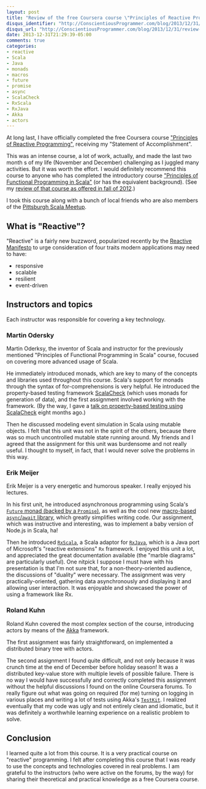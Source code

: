 ```yaml
---
layout: post
title: "Review of the free Coursera course \"Principles of Reactive Programming\""
disqus_identifier: "http://ConscientiousProgrammer.com/blog/2013/12/31/review-of-the-free-coursera-course-principles-of-reactive-programming/"
disqus_url: "http://ConscientiousProgrammer.com/blog/2013/12/31/review-of-the-free-coursera-course-principles-of-reactive-programming/"
date: 2013-12-31T21:29:39-05:00
comments: true
categories: 
- reactive
- Scala
- Java
- monads
- macros
- future
- promise
- async
- ScalaCheck
- RxScala
- RxJava
- Akka
- actors
---
```

At long last, I have officially completed the free Coursera course ["Principles of Reactive Programming"](http://www.coursera.org/course/reactive), receiving my "Statement of Accomplishment".

This was an intense course, a lot of work, actually, and made the last two month s of my life (November and December) challenging as I juggled many activities. But it was worth the effort. I would definitely recommend this course to anyone who has completed the introductory course ["Principles of Functional Programming in Scala"](http://www.coursera.org/course/progfun) (or has the equivalent background). (See my [review of that course as offered in fall of 2012](http://franklinchen.com/blog/2012-11-15-review-of-courseras-fall-2012-functional-programming-principles-in-scala/).)

I took this course along with a bunch of local friends who are also members of the [Pittsburgh Scala Meetup](http://www.meetup.com/Pittsburgh-Scala-Meetup/).

<!--more-->

## What is "Reactive"?

"Reactive" is a fairly new buzzword, popularized recently by the [Reactive Manifesto](http://www.reactivemanifesto.org/) to urge consideration of four traits modern applications may need to have:

- responsive
- scalable
- resilient
- event-driven

## Instructors and topics

Each instructor was responsible for covering a key technology.

### Martin Odersky

Martin Oderksy, the inventor of Scala and instructor for the previously mentioned "Principles of Functional Programming in Scala" course, focused on covering more advanced usage of Scala.

He immediately introduced monads, which are key to many of the concepts and libraries used throughout this course. Scala's support for monads through the syntax of for-comprehensions is very helpful. He introduced the property-based testing framework [ScalaCheck](http://www.scalacheck.org/) (which uses monads for generation of data), and the first assignment involved working with the framework. (By the way, I gave a [talk on property-based testing using ScalaCheck](http://franklinchen.com/blog/2013/04/11/my-pittsburgh-scala-meetup-talk-on-property-based-testing-using-scalacheck/) eight months ago.)

Then he discussed modeling event simulation in Scala using mutable objects. I felt that this unit was not in the spirit of the others, because there was so much uncontrolled mutable state running around. My friends and I agreed that the assignment for this unit was burdensome and not really useful. I thought to myself, in fact, that I would never solve the problems in this way.

### Erik Meijer

Erik Meijer is a very energetic and humorous speaker. I really enjoyed his lectures.

In his first unit, he introduced asynchronous programming using Scala's [`Future` monad (backed by a `Promise`)](http://docs.scala-lang.org/overviews/core/futures.html), as well as the cool new [macro-based `async`/`await` library](https://github.com/scala/async), which greatly simplifies writing code. Our assignment, which was instructive and interesting, was to implement a baby version of Node.js in Scala, ha!

Then he introduced [`RxScala`](https://rxscala.github.io/), a Scala adaptor for [`RxJava`](https://github.com/Netflix/RxJava), which is a Java port of Microsoft's "reactive extensions" `Rx` framework. I enjoyed this unit a lot, and appreciated the great documentation available (the "marble diagrams" are particularly useful). One nitpick I suppose I must have with his presentation is that I'm not sure that, for a non-theory-oriented audience, the discussions of "duality" were necessary. The assignment was very practically-oriented, gathering data asynchronously and displaying it and allowing user interaction. It was enjoyable and showcased the power of using a framework like Rx.

### Roland Kuhn

Roland Kuhn covered the most complex section of the course, introducing actors by means of the [Akka](http://akka.io/) framework.

The first assignment was fairly straightforward, on implemented a distributed binary tree with actors.

The second assignment I found quite difficult, and not only because it was crunch time at the end of December before holiday season! It was a distributed key-value store with multiple levels of possible failure. There is no way I would have successfully and correctly completed this assignment without the helpful discussions I found on the online Coursera forums. To really figure out what was going on required (for me) turning on logging in various places and writing a lot of tests using Akka's [`TestKit`](http://doc.akka.io/docs/akka/snapshot/scala/testing.html). I realized eventually that my code was ugly and not entirely clean and idiomatic, but it was definitely a worthwhile learning experience on a realistic problem to solve.

## Conclusion

I learned quite a lot from this course. It is a very practical course on "reactive" programming. I felt after completing this course that I was ready to use the concepts and technologies covered in real problems. I am grateful to the instructors (who were active on the forums, by the way) for sharing their theoretical and practical knowledge as a free Coursera course.
